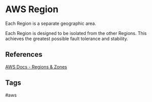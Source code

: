 # AWS Region

Each Region is a separate geographic area.  

Each Region is designed to be isolated from the other Regions. This achieves the greatest possible fault tolerance and stability.

## References 
[AWS Docs - Regions & Zones](https://docs.aws.amazon.com/AWSEC2/latest/UserGuide/using-regions-availability-zones.html#concepts-regions)

## Tags
#aws
